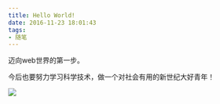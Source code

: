 ```yaml
---
title: Hello World!
date: 2016-11-23 18:01:43
tags: 
- 随笔
---
```


迈向web世界的第一步。

今后也要努力学习科学技术，做一个对社会有用的新世纪大好青年！

![](https://raw.githubusercontent.com/Macyrate/Macyrate.github.io/photo/辉夜.jpg)